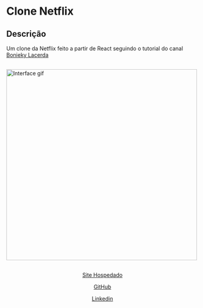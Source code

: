 # Clone Netflix 
## Descrição
Um clone da Netflix feito a partir de React seguindo o tutorial do canal 
<a href="https://youtu.be/tBweoUiMsDg" target="_blank">Bonieky Lacerda<a/>
##
  
<img alt="Interface gif" height="500" src="interface.gif"/>
  
##

<div align="center" style="display: inline_block">
  
  <a href="https://enzowu479.github.io/netflixCloneReact/siteStatic/" target="_blank">Site Hospedado<a/>
  
  <a href="https://github.com/EnzoWu479" target="_blank">GitHub<a/>
  
  <a href="https://www.linkedin.com/in/enzo-wu-41b2ba22a/" target="_blank">Linkedin<a/>
<div/>
